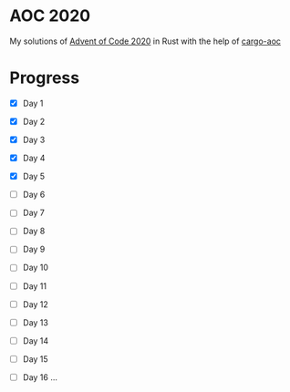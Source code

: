 # AOC 2020
My solutions of [Advent of Code 2020](https://adventofcode.com) in Rust with the help of [cargo-aoc](https://github.com/gobanos/cargo-aoc)
# Progress
- [x] Day 1
- [x] Day 2
- [x] Day 3
- [x] Day 4
- [x] Day 5
- [ ] Day 6
- [ ] Day 7
- [ ] Day 8
- [ ] Day 9
- [ ] Day 10
- [ ] Day 11
- [ ] Day 12
- [ ] Day 13
- [ ] Day 14
- [ ] Day 15
- [ ] Day 16
...


